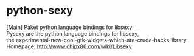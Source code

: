 # python-sexy
[Main] Paket python language bindings for libsexy  
 Pysexy are the python language bindings for libsexy,  
 the experimental-new-cool-gtk-widgets-which-are-crude-hacks library.  
 Homepage: http://www.chipx86.com/wiki/Libsexy  
